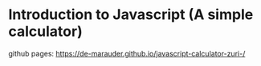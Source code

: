 # Introduction to Javascript (A simple calculator)

github pages: https://de-marauder.github.io/javascript-calculator-zuri-/
